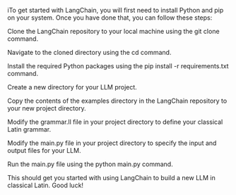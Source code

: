 iTo get started with LangChain, you will first need to install Python and pip on your system. Once you have done that, you can follow these steps:


Clone the LangChain repository to your local machine using the git clone command.

Navigate to the cloned directory using the cd command.

Install the required Python packages using the pip install -r requirements.txt command.

Create a new directory for your LLM project.

Copy the contents of the examples directory in the LangChain repository to your new project directory.

Modify the grammar.ll file in your project directory to define your classical Latin grammar.

Modify the main.py file in your project directory to specify the input and output files for your LLM.

Run the main.py file using the python main.py command.

This should get you started with using LangChain to build a new LLM in classical Latin. Good luck!
